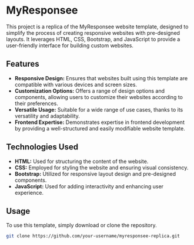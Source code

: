 # MyResponsee

This project is a replica of the MyResponsee website template, designed to simplify the process of creating responsive websites with pre-designed layouts. It leverages HTML, CSS, Bootstrap, and JavaScript to provide a user-friendly interface for building custom websites.

## Features

- **Responsive Design:** Ensures that websites built using this template are compatible with various devices and screen sizes.
- **Customization Options:** Offers a range of design options and components, allowing users to customize their websites according to their preferences.
- **Versatile Usage:** Suitable for a wide range of use cases, thanks to its versatility and adaptability.
- **Frontend Expertise:** Demonstrates expertise in frontend development by providing a well-structured and easily modifiable website template.

## Technologies Used

- **HTML:** Used for structuring the content of the website.
- **CSS:** Employed for styling the website and ensuring visual consistency.
- **Bootstrap:** Utilized for responsive layout design and pre-designed components.
- **JavaScript:** Used for adding interactivity and enhancing user experience.

## Usage

To use this template, simply download or clone the repository.

```bash
git clone https://github.com/your-username/myresponsee-replica.git
```
